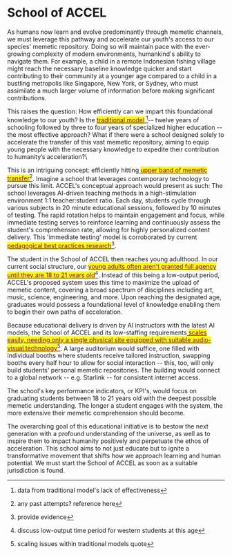 # School of ACCEL

As humans now learn and evolve predominantly through memetic channels, we must leverage this pathway and accelerate our youth's access to our species' memetic repository. Doing so will maintain pace with the ever-growing complexity of modern environments, humankind's ability to navigate them. For example, a child in a remote Indonesian fishing village might reach the necessary baseline knowledge quicker and start contributing to their community at a younger age compared to a child in a bustling metropolis like Singapore, New York, or Sydney, who must assimilate a much larger volume of information before making significant contributions.

This raises the question: How efficiently can we impart this foundational knowledge to our youth? Is the [<mark style="color:purple;">traditional model</mark> ](#user-content-fn-1)[^1]-- twelve years of schooling followed by three to four years of specialized higher education -- the most effective approach? What if there were a school designed solely to accelerate the transfer of this vast memetic repository, aiming to equip young people with the necessary knowledge to expedite their contribution to humanity’s acceleration?\


This is an intriguing concept: efficiently hitting[ <mark style="color:purple;">upper band of memetic transfer</mark>](#user-content-fn-2)[^2]. Imagine a school that leverages contemporary technology to pursue this limit. ACCEL's conceptual approach would present as such: The school leverages AI-driven teaching methods in a high-stimulation environment 1:1 teacher:student ratio. Each day, students cycle through various subjects in 20 minute educational sessions, followed by 10 minutes of testing. The rapid rotation helps to maintain engagement and focus, while immediate testing serves to reinforce learning and continuously assess the student's comprehension rate, allowing for highly personalized content delivery. This 'immediate testing' model is corroborated by current [<mark style="color:purple;">pedagogical best practices research</mark>](#user-content-fn-3)[^3].

The student in the School of ACCEL then reaches young adulthood. In our current social structure, our [<mark style="color:purple;">young adults often aren't granted full agency until they are 18 to 21 years old</mark>](#user-content-fn-4)[^4]. Instead of this being a low-output period, ACCEL's proposed system uses this time to maximize the upload of memetic content, covering a broad spectrum of disciplines including art, music, science, engineering, and more. Upon reaching the designated age, graduates would possess a foundational level of knowledge enabling them to begin their own paths of acceleration.

Because educational delivery is driven by AI instructors with the latest AI models, the School of ACCEL and its low-staffing requirements[ <mark style="color:purple;">scales easily, needing only a single physical site equipped with suitable audio-visual technology</mark>](#user-content-fn-5)[^5]. A large auditorium would suffice, one filled with individual booths where students receive tailored instruction, swapping booths every half hour to allow for social interaction --  this, too, will only build students' personal memetic repositories. The building would connect to a global network -- e.g. Starlink -- for consistent internet access.

The school's key performance indicators, or KPI's, would focus on graduating students between 18 to 21 years old with the deepest possible memetic understanding. The longer a student engages with the system, the more extensive their memetic comprehension should become.

The overarching goal of this educational initiative is to bestow the next generation with a profound understanding of the universe, as well as to inspire them to impact humanity positively and perpetuate the ethos of acceleration. This school aims to not just educate but to ignite a transformative movement that shifts how we approach learning and human potential. We must start the School of ACCEL as soon as a suitable jurisdiction is found.&#x20;

[^1]: data from traditional model's lack of effectiveness

[^2]: any past attempts? reference here

[^3]: provide evidence

[^4]: discuss low-output time period for western students at this age

[^5]: scaling issues within traditional models quote
